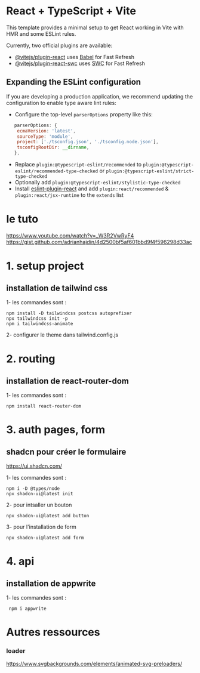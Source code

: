 # React + TypeScript + Vite

This template provides a minimal setup to get React working in Vite with HMR and some ESLint rules.

Currently, two official plugins are available:

- [@vitejs/plugin-react](https://github.com/vitejs/vite-plugin-react/blob/main/packages/plugin-react/README.md) uses [Babel](https://babeljs.io/) for Fast Refresh
- [@vitejs/plugin-react-swc](https://github.com/vitejs/vite-plugin-react-swc) uses [SWC](https://swc.rs/) for Fast Refresh

## Expanding the ESLint configuration

If you are developing a production application, we recommend updating the configuration to enable type aware lint rules:

- Configure the top-level `parserOptions` property like this:

```js
   parserOptions: {
    ecmaVersion: 'latest',
    sourceType: 'module',
    project: ['./tsconfig.json', './tsconfig.node.json'],
    tsconfigRootDir: __dirname,
   },
```

- Replace `plugin:@typescript-eslint/recommended` to `plugin:@typescript-eslint/recommended-type-checked` or `plugin:@typescript-eslint/strict-type-checked`
- Optionally add `plugin:@typescript-eslint/stylistic-type-checked`
- Install [eslint-plugin-react](https://github.com/jsx-eslint/eslint-plugin-react) and add `plugin:react/recommended` & `plugin:react/jsx-runtime` to the `extends` list

# le tuto
https://www.youtube.com/watch?v=_W3R2VwRyF4
https://gist.github.com/adrianhajdin/4d2500bf5af601bbd9f4f596298d33ac


# 1. setup project
## installation de tailwind css
1- les commandes sont :
```
npm install -D tailwindcss postcss autoprefixer
npx tailwindcss init -p
npm i tailwindcss-animate
```	
2- configurer le theme dans tailwind.config.js

# 2. routing
## installation de react-router-dom
1- les commandes sont :
```
npm install react-router-dom
```	

# 3. auth pages, form
## shadcn pour créer le formulaire
https://ui.shadcn.com/

1- les commandes sont :
```
npm i -D @types/node
npx shadcn-ui@latest init

```

2- pour intsaller un bouton
```
npx shadcn-ui@latest add button

```	

3- pour l'installation de form
```
npx shadcn-ui@latest add form
```

# 4. api
## installation de appwrite
1- les commandes sont :

```
 npm i appwrite
```




# Autres ressources

### loader
https://www.svgbackgrounds.com/elements/animated-svg-preloaders/
